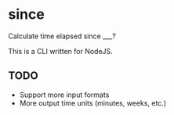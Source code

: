 # since
Calculate time elapsed since ___?

This is a CLI written for NodeJS.

## TODO
- Support more input formats
- More output time units (minutes, weeks, etc.)
